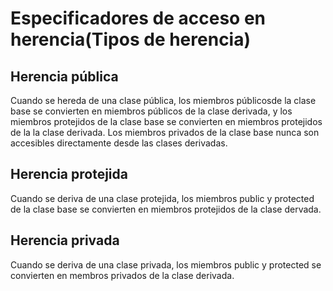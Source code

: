 # Especificadores de acceso en herencia(Tipos de herencia)

## Herencia pública

Cuando se hereda de una clase pública, los miembros públicosde la clase base se convierten en miembros públicos de la clase derivada, y los miembros protejidos de la clase base se convierten en miembros protejidos de la la clase derivada. Los miembros privados de la clase base nunca son accesibles directamente desde las clases derivadas.

## Herencia protejida

Cuando se deriva de una clase protejida, los miembros public y protected de la clase base se convierten en miembros protejidos de la clase dervada.

## Herencia privada

Cuando se deriva de una clase privada, los miembros public y protected se convierten en membros privados de la clase derivada.